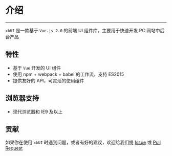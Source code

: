 # 介绍

----

`xbUI` 是一款基于 `Vue.js 2.0` 的前端 UI 组件库，主要用于快速开发 PC 网站中后台产品

## 特性

- 基于 `Vue` 开发的 UI 组件
- 使用 npm + webpack + babel 的工作流，支持 ES2015
- 提供友好的 API，可灵活的使用组件

## 浏览器支持

- 现代浏览器和 IE9 及以上


## 贡献

如果你在使用 `xbUI` 时遇到问题，或者有好的建议，欢迎给我们提 [Issue]() 或 [Pull Request]()
